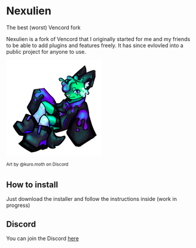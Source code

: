 # Nexulien

The best (worst) Vencord fork

Nexulien is a fork of Vencord that I originally started for me and my friends to be able to add plugins and features freely. It has since evlovled into a public project for anyone to use.

<img src="https://raw.githubusercontent.com/Nexulien/Assets/refs/heads/main/untitled_mascot_menu.png" height="256px"></img>

<sup>Art by @kuro.moth on Discord</sub>

## How to install
Just download the installer and follow the instructions inside (work in progress)

## Discord
You can join the Discord [here](https://discord.gg/VS2wePpjnt)
